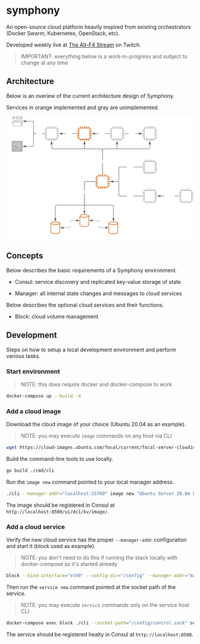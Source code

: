 # symphony

An open-source cloud platform heavily inspired from existing orchestrators (Docker Swarm, Kubernetes, OpenStack, etc).

Developed weekly live at [The Alt-F4 Stream](https://www.twitch.tv/thealtf4stream "The Alt-F4 Stream") on Twitch.

> IMPORTANT: everything below is a work-in-progress and subject to change at any time

## Architecture

Below is an overiew of the current architecture design of Symphony.

Services in orange implemented and gray are unimplemented.

![Overiew - Archecture][preview]

## Concepts

Below describes the basic requirements of a Symphony environment.

- Consul: service discovery and replicated key-value storage of state

- Manager: all internal state changes and messages to cloud services

Below describes the optional cloud services and their functions.

- Block: cloud volume management

## Development

Steps on how to setup a local development environment and perform various tasks.

### Start environment

> NOTE: this does require docker and docker-compose to work

```bash
docker-compose up --build -d
```

### Add a cloud image

Download the cloud image of your choice (Ubuntu 20.04 as an example).

> NOTE: you may execute `image` commands on any host via CLI

```bash
wget https://cloud-images.ubuntu.com/focal/current/focal-server-cloudimg-amd64-disk-kvm.img
```

Build the command-line tools to use locally.

```bash
go build ./cmd/cli
```

Run the `image new` command pointed to your local manager address.

```bash
./cli --manager-addr="localhost:15760" image new "Ubuntu Server 20.04 LTS (Focal Fossa) daily builds" "Ubuntu 20.04" "focal-server-cloudimg-amd64-disk-kvm.img"
```

The image should be registered in Consul at `http://localhost:8500/ui/dc1/kv/image/`.

### Add a cloud service

Verify the new cloud service has the proper `--manager-addr` configuration and start it (block used as example).

> NOTE: you don't need to do this if running the stack locally with docker-compose as it's started already

```bash
block --bind-interface="eth0" --config-dir="/config" --manager-addr="manager:15760" --verbose
```

Then run the `service new` command pointed at the socket path of the service.

> NOTE: you may execute `service` commands only on the service host CLI.

```bash
docker-compose exec block ./cli --socket-path="/config/control.sock" service new
```

The service should be registered healty in Consul at `http://localhost:8500`.

[preview]: overview-architecture.png "Overview - Archecture"

